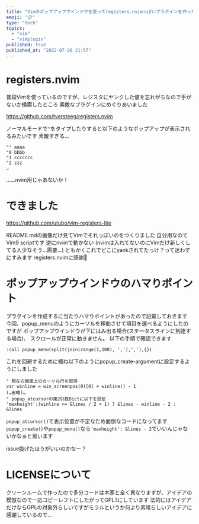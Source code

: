 ```yaml
---
title: "Vimのポップアップウインドウを使ってregisters.nvimっぽいプラグインを作った"
emoji: "📋"
type: "tech"
topics:
  - "vim"
  - "vimplugin"
published: true
published_at: "2022-07-26 21:57"
---
```


# registers.nvim

普段Vimを使っているのですが、レジスタにヤンクした値を忘れがちなので手がないか検索したところ
素敵なプラグインにめぐりあいました

https://github.com/tversteeg/registers.nvim

ノーマルモードで`"`をタイプしたりすると以下のようなポップアップが表示されるみたいです
素敵すぎる…
```
"" aaaa
"0 bbbb
"1 ccccccc
"2 zzz
…
```
……nvim用じゃあないか！

# できました

https://github.com/utubo/vim-registers-lite

README.mdの画像だけ見てVimでそれっぽいのをつくりました
自分用なのでVim9 scriptです
逆にnvimで動かない
(nvimは入れてないのにVimだけ新しくしてる人少なそう…需要…)
ともかくこれでどこにyankされてたっけ？って迷わずにすみます
registers.nvimに感謝🙏


# ポップアップウインドウのハマりポイント

プラグインを作成するに当たりハマりポイントがあったので記載しておきます
今回、popup_menuのようにカーソルを移動させて項目を選べるようにしたのですが
ポップアップウインドウが下にはみ出る場合(ステータスラインに到達する場合)、
スクロールが正常に動きません。
以下の手順で確認できます
```vim
:call popup_menu(split(join(range(1,100), ','),','),{})
```

これを回避するために概ね以下のようにpopup_create-argumentに設定するようにしました
```
" 現在の画面上のカーソル行を取得
var winline = win_screenpos(0)[0] + winline() - 1
(…省略)…
" popup_atcursorの第2引数Dictに以下を設定
'maxheight':(winline <= &lines / 2 + 1) ? &lines - winline - 2 : &lines
```
`popup_atcursor()`で表示位置が不定なため面倒なコードになってます
`popup_create()`や`popup_menu()`なら`'maxheight': &lines - 2`でいいんじゃないかなぁと思います

issue投げたほうがいいのかなー？

# LICENSEについて

クリーンルームで作ったので多分コードは本家と全く異なりますが、アイデアの模倣なので一応コピーレフトにしたがってGPL3にしています
法的にはアイデアだけならGPLの対象外らしいですがモラルというか何より素晴らしいアイデアに感謝しているので…
